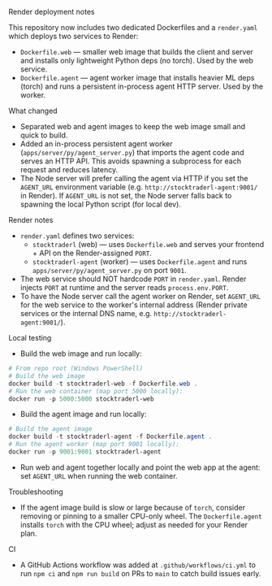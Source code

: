 Render deployment notes

This repository now includes two dedicated Dockerfiles and a `render.yaml` which deploys two services to Render:

- `Dockerfile.web` — smaller web image that builds the client and server and installs only lightweight Python deps (no torch). Used by the web service.
- `Dockerfile.agent` — agent worker image that installs heavier ML deps (torch) and runs a persistent in-process agent HTTP server. Used by the worker.

What changed
- Separated web and agent images to keep the web image small and quick to build.
- Added an in-process persistent agent worker (`apps/server/py/agent_server.py`) that imports the agent code and serves an HTTP API. This avoids spawning a subprocess for each request and reduces latency.
- The Node server will prefer calling the agent via HTTP if you set the `AGENT_URL` environment variable (e.g. `http://stocktraderl-agent:9001/` in Render). If `AGENT_URL` is not set, the Node server falls back to spawning the local Python script (for local dev).

Render notes
- `render.yaml` defines two services:
	- `stocktraderl` (web) — uses `Dockerfile.web` and serves your frontend + API on the Render-assigned `PORT`.
	- `stocktraderl-agent` (worker) — uses `Dockerfile.agent` and runs `apps/server/py/agent_server.py` on port `9001`.
- The web service should NOT hardcode `PORT` in `render.yaml`. Render injects `PORT` at runtime and the server reads `process.env.PORT`.
- To have the Node server call the agent worker on Render, set `AGENT_URL` for the web service to the worker's internal address (Render private services or the internal DNS name, e.g. `http://stocktraderl-agent:9001/`).

Local testing
- Build the web image and run locally:

```powershell
# From repo root (Windows PowerShell)
# Build the web image
docker build -t stocktraderl-web -f Dockerfile.web .
# Run the web container (map port 5000 locally):
docker run -p 5000:5000 stocktraderl-web
```

- Build the agent image and run locally:

```powershell
# Build the agent image
docker build -t stocktraderl-agent -f Dockerfile.agent .
# Run the agent worker (map port 9001 locally):
docker run -p 9001:9001 stocktraderl-agent
```

- Run web and agent together locally and point the web app at the agent: set `AGENT_URL` when running the web container.

Troubleshooting
- If the agent image build is slow or large because of `torch`, consider removing or pinning to a smaller CPU-only wheel. The `Dockerfile.agent` installs `torch` with the CPU wheel; adjust as needed for your Render plan.

CI
- A GitHub Actions workflow was added at `.github/workflows/ci.yml` to run `npm ci` and `npm run build` on PRs to `main` to catch build issues early.

